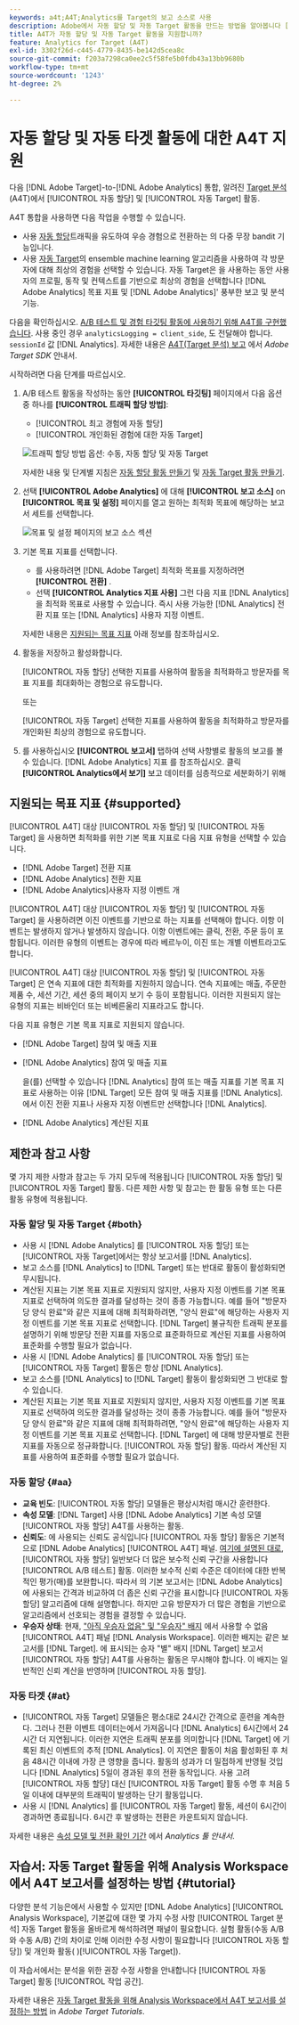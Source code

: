 ```yaml
---
keywords: a4t;A4T;Analytics를 Target의 보고 소스로 사용
description: Adobe에서 자동 할당 및 자동 Target 활동을 만드는 방법을 알아봅니다 [!DNL Target] 를 보고 소스로 사용(A4T)하는 것과 같습니다.
title: A4T가 자동 할당 및 자동 Target 활동을 지원합니까?
feature: Analytics for Target (A4T)
exl-id: 3302f26d-c445-4779-8435-be142d5cea8c
source-git-commit: f203a7298ca0ee2c5f58fe5b0fdb43a13bb9680b
workflow-type: tm+mt
source-wordcount: '1243'
ht-degree: 2%

---
```


# 자동 할당 및 자동 타겟 활동에 대한 A4T 지원

다음 [!DNL Adobe Target]-to-[!DNL Adobe Analytics] 통합, 알려진 [Target 분석](/help/c-integrating-target-with-mac/a4t/a4t.md) (A4T)에서 [!UICONTROL 자동 할당] 및 [!UICONTROL 자동 Target] 활동.

A4T 통합을 사용하면 다음 작업을 수행할 수 있습니다.

* 사용 [자동 할당](/help/c-activities/automated-traffic-allocation/automated-traffic-allocation.md)트래픽을 유도하여 우승 경험으로 전환하는 의 다중 무장 bandit 기능입니다.
* 사용 [자동 Target](/help/c-activities/auto-target/auto-target-to-optimize.md)의 ensemble machine learning 알고리즘을 사용하여 각 방문자에 대해 최상의 경험을 선택할 수 있습니다. 자동 Target은 을 사용하는 동안 사용자의 프로필, 동작 및 컨텍스트를 기반으로 최상의 경험을 선택합니다 [!DNL Adobe Analytics] 목표 지표 및 [!DNL Adobe Analytics]&#39; 풍부한 보고 및 분석 기능.

다음을 확인하십시오. [A/B 테스트 및 경험 타깃팅 활동에 사용하기 위해 A4T를 구현했습니다](/help/c-integrating-target-with-mac/a4t/a4timplementation.md). 사용 중인 경우 `analyticsLogging = client_side`, 도 전달해야 합니다. `sessionId` 값 [!DNL Analytics]. 자세한 내용은 [A4T(Target 분석) 보고](https://adobetarget-sdks.gitbook.io/docs/integration-with-experience-cloud/analytics-for-target-a4t-reporting) 에서 *Adobe Target SDK* 안내서.

시작하려면 다음 단계를 따르십시오. 

1. A/B 테스트 활동을 작성하는 동안 **[!UICONTROL 타깃팅]** 페이지에서 다음 옵션 중 하나를 **[!UICONTROL 트래픽 할당 방법]**:

   * [!UICONTROL 최고 경험에 자동 할당]
   * [!UICONTROL 개인화된 경험에 대한 자동 Target]

   ![트래픽 할당 방법 옵션: 수동, 자동 할당 및 자동 Target](/help/c-integrating-target-with-mac/a4t/assets/traffic-allocation-methods.png)

   자세한 내용 및 단계별 지침은 [자동 할당 활동 만들기](/help/c-activities/automated-traffic-allocation/create-auto-allocate-activity.md) 및 [자동 Target 활동 만들기](/help/c-activities/auto-target/create-auto-target.md).

1. 선택 **[!UICONTROL Adobe Analytics]** 에 대해 **[!UICONTROL 보고 소스]** on **[!UICONTROL 목표 및 설정]** 페이지를 열고 원하는 최적화 목표에 해당하는 보고서 세트를 선택합니다.

   ![목표 및 설정 페이지의 보고 소스 섹션](/help/c-integrating-target-with-mac/a4t/assets/a4t-select.png)

1. 기본 목표 지표를 선택합니다.

   * 를 사용하려면 [!DNL Adobe Target] 최적화 목표를 지정하려면 **[!UICONTROL 전환]** .
   * 선택 **[!UICONTROL Analytics 지표 사용]** 그런 다음 지표 [!DNL Analytics] 을 최적화 목표로 사용할 수 있습니다. 즉시 사용 가능한 [!DNL Analytics] 전환 지표 또는 [!DNL Analytics] 사용자 지정 이벤트.

   자세한 내용은 [지원되는 목표 지표](#supported) 아래 정보를 참조하십시오.

1. 활동을 저장하고 활성화합니다.

   [!UICONTROL 자동 할당] 선택한 지표를 사용하여 활동을 최적화하고 방문자를 목표 지표를 최대화하는 경험으로 유도합니다.

   또는

   [!UICONTROL 자동 Target] 선택한 지표를 사용하여 활동을 최적화하고 방문자를 개인화된 최상의 경험으로 유도합니다.

1. 를 사용하십시오 **[!UICONTROL 보고서]** 탭하여 선택 사항별로 활동의 보고를 볼 수 있습니다. [!DNL Adobe Analytics] 지표 를 참조하십시오. 클릭 **[!UICONTROL Analytics에서 보기]** 보고 데이터를 심층적으로 세분화하기 위해

## 지원되는 목표 지표 {#supported}

[!UICONTROL A4T] 대상 [!UICONTROL 자동 할당] 및 [!UICONTROL 자동 Target] 을 사용하면 최적화를 위한 기본 목표 지표로 다음 지표 유형을 선택할 수 있습니다.

* [!DNL Adobe Target] 전환 지표
* [!DNL Adobe Analytics] 전환 지표
* [!DNL Adobe Analytics]사용자 지정 이벤트 개

[!UICONTROL A4T] 대상 [!UICONTROL 자동 할당] 및 [!UICONTROL 자동 Target] 을 사용하려면 이진 이벤트를 기반으로 하는 지표를 선택해야 합니다. 이항 이벤트는 발생하지 않거나 발생하지 않습니다. 이항 이벤트에는 클릭, 전환, 주문 등이 포함됩니다. 이러한 유형의 이벤트는 경우에 따라 베르누이, 이진 또는 개별 이벤트라고도 합니다.

[!UICONTROL A4T] 대상 [!UICONTROL 자동 할당] 및 [!UICONTROL 자동 Target] 은 연속 지표에 대한 최적화를 지원하지 않습니다. 연속 지표에는 매출, 주문한 제품 수, 세션 기간, 세션 중의 페이지 보기 수 등이 포함됩니다. 이러한 지원되지 않는 유형의 지표는 비바인더 또는 비베른울리 지표라고도 합니다.

다음 지표 유형은 기본 목표 지표로 지원되지 않습니다.

* [!DNL Adobe Target] 참여 및 매출 지표
* [!DNL Adobe Analytics] 참여 및 매출 지표

   을(를) 선택할 수 있습니다 [!DNL Analytics] 참여 또는 매출 지표를 기본 목표 지표로 사용하는 이유 [!DNL Target] 모든 참여 및 매출 지표를 [!DNL Analytics]. 에서 이진 전환 지표나 사용자 지정 이벤트만 선택합니다 [!DNL Analytics].

* [!DNL Adobe Analytics] 계산된 지표

## 제한과 참고 사항

몇 가지 제한 사항과 참고는 두 가지 모두에 적용됩니다 [!UICONTROL 자동 할당] 및 [!UICONTROL 자동 Target] 활동. 다른 제한 사항 및 참고는 한 활동 유형 또는 다른 활동 유형에 적용됩니다.

### 자동 할당 및 자동 Target {#both}

* 사용 시 [!DNL Adobe Analytics] 를 [!UICONTROL 자동 할당] 또는 [!UICONTROL 자동 Target]에서는 항상 보고서를 [!DNL Analytics].
* 보고 소스를 [!DNL Analytics] to [!DNL Target] 또는 반대로 활동이 활성화되면 무시됩니다.
* 계산된 지표는 기본 목표 지표로 지원되지 않지만, 사용자 지정 이벤트를 기본 목표 지표로 선택하여 의도한 결과를 달성하는 것이 종종 가능합니다. 예를 들어 &quot;방문자당 양식 완료&quot;와 같은 지표에 대해 최적화하려면, &quot;양식 완료&quot;에 해당하는 사용자 지정 이벤트를 기본 목표 지표로 선택합니다. [!DNL Target] 불규칙한 트래픽 분포를 설명하기 위해 방문당 전환 지표를 자동으로 표준화하므로 계산된 지표를 사용하여 표준화를 수행할 필요가 없습니다.
* 사용 시 [!DNL Adobe Analytics] 를 [!UICONTROL 자동 할당] 또는 [!UICONTROL 자동 Target] 활동은 항상 [!DNL Analytics].
* 보고 소스를 [!DNL Analytics] to [!DNL Target] 활동이 활성화되면 그 반대로 할 수 있습니다.
* 계산된 지표는 기본 목표 지표로 지원되지 않지만, 사용자 지정 이벤트를 기본 목표 지표로 선택하여 의도한 결과를 달성하는 것이 종종 가능합니다. 예를 들어 &quot;방문자당 양식 완료&quot;와 같은 지표에 대해 최적화하려면, &quot;양식 완료&quot;에 해당하는 사용자 지정 이벤트를 기본 목표 지표로 선택합니다. [!DNL Target] 에 대해 방문자별로 전환 지표를 자동으로 정규화합니다. [!UICONTROL 자동 할당] 활동. 따라서 계산된 지표를 사용하여 표준화를 수행할 필요가 없습니다.

### 자동 할당 {#aa}

* **교육 빈도**: [!UICONTROL 자동 할당] 모델들은 평상시처럼 매시간 훈련한다.
* **속성 모델**: [!DNL Target] 사용 [!DNL Adobe Analytics] 기본 속성 모델[!UICONTROL  자동 할당] A4T를 사용하는 활동.
* **신뢰도**: 에 사용되는 신뢰도 공식입니다 [!UICONTROL 자동 할당] 활동은 기본적으로 [!DNL Adobe Analytics] [!UICONTROL A4T] 패널. [여기에 설명된 대로](/help/c-activities/automated-traffic-allocation/automated-traffic-allocation.md), [!UICONTROL 자동 할당] 일반보다 더 많은 보수적 신뢰 구간을 사용합니다 [!UICONTROL A/B 테스트] 활동. 이러한 보수적 신뢰 수준은 데이터에 대한 반복적인 평가(매)를 보완합니다. 따라서 의 기본 보고서는 [!DNL Adobe Analytics] 에 사용되는 간격과 비교하여 더 좁은 신뢰 구간을 표시합니다 [!UICONTROL 자동 할당] 알고리즘에 대해 설명합니다. 하지만 고유 방문자가 더 많은 경험을 기반으로 알고리즘에서 선호되는 경험을 결정할 수 있습니다.
* **우승자 상태**: 현재, [&quot;아직 우승자 없음&quot; 및 &quot;우승자&quot; 배지](/help/c-activities/automated-traffic-allocation/determine-winner.md) 에서 사용할 수 없음 [!UICONTROL A4T] 패널 [!DNL Analysis Workspace]. 이러한 배지는 같은 보고서를 [!DNL Target]. 에 표시되는 승자 &quot;별&quot; 배지 [!DNL Target] 보고서 [!UICONTROL 자동 할당] A4T를 사용하는 활동은 무시해야 합니다. 이 배지는 일반적인 신뢰 계산을 반영하며 [!UICONTROL 자동 할당].

### 자동 타겟 {#at}

* [!UICONTROL 자동 Target] 모델들은 평소대로 24시간 간격으로 훈련을 계속한다. 그러나 전환 이벤트 데이터는에서 가져옵니다 [!DNL Analytics] 6시간에서 24시간 더 지연됩니다. 이러한 지연은 트래픽 분포를 의미합니다 [!DNL Target] 에 기록된 최신 이벤트의 추적 [!DNL Analytics]. 이 지연은 활동이 처음 활성화된 후 처음 48시간 이내에 가장 큰 영향을 줍니다. 활동의 성과가 더 밀접하게 반영될 것입니다 [!DNL Analytics] 5일이 경과된 후의 전환 동작입니다. 사용 고려 [!UICONTROL 자동 할당] 대신 [!UICONTROL 자동 Target] 활동 수명 후 처음 5일 이내에 대부분의 트래픽이 발생하는 단기 활동입니다.
* 사용 시 [!DNL Analytics] 를 [!UICONTROL 자동 Target] 활동, 세션이 6시간이 경과하면 종료됩니다. 6시간 후 발생하는 전환은 카운트되지 않습니다.

자세한 내용은 [속성 모델 및 전환 확인 기간](https://experienceleague.adobe.com/docs/analytics/analyze/analysis-workspace/attribution/models.html) 에서 *Analytics 툴 안내서*.

## 자습서: 자동 Target 활동을 위해 Analysis Workspace에서 A4T 보고서를 설정하는 방법 {#tutorial}

다양한 분석 기능은에서 사용할 수 있지만 [!DNL Adobe Analytics] [!UICONTROL Analysis Workspace], 기본값에 대한 몇 가지 수정 사항 [!UICONTROL Target 분석] 자동 Target 활동을 올바르게 해석하려면 패널이 필요합니다. 실험 활동(수동 A/B와 수동 A/B) 간의 차이로 인해 이러한 수정 사항이 필요합니다 [!UICONTROL 자동 할당]) 및 개인화 활동( )[!UICONTROL 자동 Target]).

이 자습서에서는 분석을 위한 권장 수정 사항을 안내합니다 [!UICONTROL 자동 Target] 활동 [!UICONTROL 작업 공간].

자세한 내용은 [자동 Target 활동을 위해 Analysis Workspace에서 A4T 보고서를 설정하는 방법](https://experienceleague.adobe.com/docs/target-learn/tutorials/integrations/set-up-a4t-reports-in-analysis-workspace-for-auto-target-activities.html) in *Adobe Target Tutorials*.
